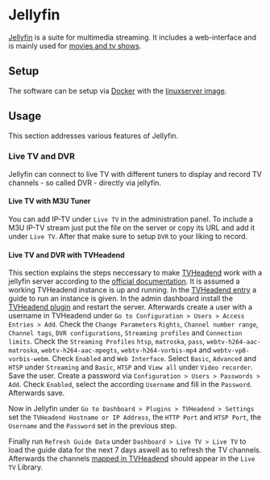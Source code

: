 # Jellyfin

[Jellyfin](https://jellyfin.ord) is a suite for multimedia streaming.
It includes a web-interface and is mainly used for
[movies and tv shows](/wiki/video.md).

## Setup

The software can be setup via [Docker](/wiki/docker.md) with the
[linuxserver image](./docker/linuxserver_-_jellyfin.md).

## Usage

This section addresses various features of Jellyfin.

### Live TV and DVR

Jellyfin can connect to live TV with different tuners to display and record TV
channels - so called DVR - directly via jellyfin.

#### Live TV with M3U Tuner

You can add IP-TV under `Live TV` in the administration panel.
To include a M3U IP-TV stream just put the file on the server or copy its URL
and add it under `Live TV`.
After that make sure to setup `DVR` to your liking to record.

#### Live TV and DVR with TVHeadend

This section explains the steps neccessary to make [TVHeadend](./tvheadend.md)
work with a jellyfin server according to the
[official documentation](https://jellyfin.org/docs/general/server/plugins/tvheadend/).
It is assumed a working TVHeadend instance is up and running.
In the [TVHeadend entry](./tvheadend.md) a guide to run an instance is given.
In the admin dashboard install the
[TVHeadend plugin](https://jellyfin.org/docs/general/server/plugins/tvheadend/)
and restart the server.
Afterwards create a user with a username in TVHeadend under
`Go to Configuration > Users > Access Entries > Add`.
Check the `Change Parameters`
`Rights`, `Channel number range`, `Channel tags`, `DVR configurations`,
`Streaming profiles` and `Connection limits`.
Check the `Streaming Profiles` `htsp`, `matroska`, `pass`,
`webtv-h264-aac-matroska`, `webtv-h264-aac-mpegts`, `webtv-h264-vorbis-mp4` and
`webtv-vp8-vorbis-webm`.
Check `Enabled` and `Web Interface`.
Select `Basic`, `Advanced` and `HTSP` under `Streaming` and `Basic`, `HTSP` and
`View all` under `Video recorder`.
Save the user.
Create a password via `Configuration > Users > Passwords > Add`.
Check `Enabled`, select the according `Username` and fill in the `Password`.
Afterwards save.

Now in Jellyfin under `Go to Dashboard > Plugins > TVHeadend > Settings` set
the `TVHeadend Hostname or IP Address`, the `HTTP Port` and `HTSP Port`, the
`Username` and the `Password` set in the previous step.

Finally run `Refresh Guide Data` under `Dashboard > Live TV > Live TV` to load
the guide data for the next 7 days aswell as to refresh the TV channels.
Afterwards the channels [mapped in TVHeadend](./tvheadend.md#adding-channels)
should appear in the `Live TV` Library.

